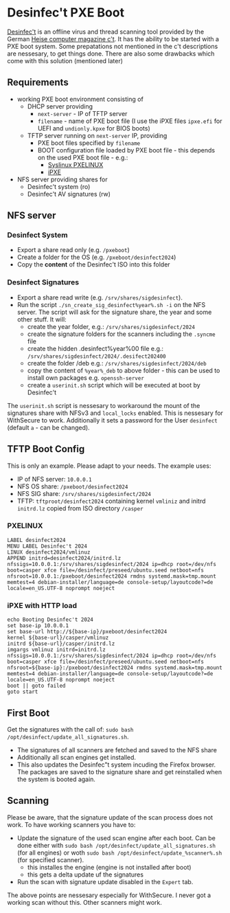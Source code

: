 # Desinfec't PXE Boot
[Desinfec't](https://www.heise.de/suche?q=desinfect) is an offline virus and thread scanning tool provided by the German [Heise computer magazine c't](https://www.heise.de/ct).
It has the ability to be started with a PXE boot system.
Some prepatations not mentioned in the c't descriptions are nessesary, to get things done.
There are also some drawbacks which come with this solution (mentioned later)

## Requirements
- working PXE boot environment consisting of
  - DHCP server providing
    - `next-server` - IP of TFTP server
    - `filename` - name of PXE boot file (I use the iPXE files `ipxe.efi` for UEFI and `undionly.kpxe` for BIOS boots)
  - TFTP server running on `next-server` IP, providing
    - PXE boot files specified by `filename`
    - BOOT configuration file loaded by PXE boot file - this depends on the used PXE boot file - e.g.:
      - [Syslinux PXELINUX](https://wiki.syslinux.org/wiki/index.php?title=PXELINUX)
      - [iPXE](https://ipxe.org/howto/chainloading)
- NFS server providing shares for
  - Desinfec't system (ro)
  - Desinfec't AV signatures (rw)

## NFS server
### Desinfect System
- Export a share read only (e.g. `/pxeboot`)
- Create a folder for the OS (e.g. `/pxeboot/desinfect2024`)
- Copy the **content** of the Desinfec't ISO into this folder

### Desinfect Signatures
- Export a share read write (e.g. `/srv/shares/sigdesinfect`).
- Run the script `./sn_create_sig_desinfect%year%.sh -i` on the NFS server. The script will ask for the signature share, the year and some other stuff. It will:
  - create the year folder, e.g.: `/srv/shares/sigdesinfect/2024`
  - create the signature folders for the scanners including the `.syncme` file
  - create the hidden .desinfect%year%00 file e.g.: `/srv/shares/sigdesinfect/2024/.desifect202400`
  - create the folder /deb e.g.: `/srv/shares/sigdesinfect/2024/deb`
  - copy the content of `%year%_deb` to above folder - this can be used to install own packages e.g. `openssh-server`
  - create a `userinit.sh` script which will be executed at boot by Desinfec't

The `userinit.sh` script is nessesary to workaround the mount of the signatures share with NFSv3 and `local_locks` enabled. This is nessesary for WithSecure to work. Additionally it sets a password for the User `desinfect` (default `a` - can be changed).

## TFTP Boot Config
This is only an example. Please adapt to your needs. The example uses:
- IP of NFS server: `10.0.0.1`
- NFS OS share: `/pxeboot/desinfect2024`
- NFS SIG share: `/srv/shares/sigdesinfect/2024`
- TFTP: `tftproot/desinfect2024` containing kernel `vmliniz` and initrd `initrd.lz` copied from ISO directory `/casper`

### PXELINUX
```
LABEL desinfect2024
MENU LABEL Desinfec't 2024
LINUX desinfect2024/vmlinuz
APPEND initrd=desinfect2024/initrd.lz nfssigs=10.0.0.1:/srv/shares/sigdesinfect/2024 ip=dhcp root=/dev/nfs boot=casper xfce file=/desinfect/preseed/ubuntu.seed netboot=nfs nfsroot=10.0.0.1:/pxeboot/desinfect2024 rmdns systemd.mask=tmp.mount memtest=4 debian-installer/language=de console-setup/layoutcode?=de locale=en_US.UTF-8 noprompt noeject 
```

### iPXE with HTTP load
```
echo Booting Desinfec't 2024
set base-ip 10.0.0.1
set base-url http://${base-ip}/pxeboot/desinfect2024
kernel ${base-url}/casper/vmlinuz
initrd ${base-url}/casper/initrd.lz
imgargs vmlinuz initrd=initrd.lz nfssigs=10.0.0.1:/srv/shares/sigdesinfect/2024 ip=dhcp root=/dev/nfs boot=casper xfce file=/desinfect/preseed/ubuntu.seed netboot=nfs nfsroot=${base-ip}:/pxeboot/desinfect2024 rmdns systemd.mask=tmp.mount memtest=4 debian-installer/language=de console-setup/layoutcode?=de locale=en_US.UTF-8 noprompt noeject
boot || goto failed
goto start
```

## First Boot
Get the signatures with the call of: `sudo bash /opt/desinfect/update_all_signatures.sh`.
- The signatures of all scanners are fetched and saved to the NFS share
- Additionally all scan engines get installed.
- This also updates the Desinfec"t system incuding the Firefox browser. The packages are saved to the signature share and get reinstalled when the system is booted again.

## Scanning
Please be aware, that the signature update of the scan process does not work. To have working scanners you have to:
- Update the signature of the used scan engine after each boot. Can be done either with `sudo bash /opt/desinfect/update_all_signatures.sh` (for all engines) or woth `sudo bash /opt/desinfect/update_%scanner%.sh` (for specified scanner).
  - this installes the engine (engine is not installed after boot)
  - this gets a delta update uf the signatures
- Run the scan with signature update disabled in the `Expert` tab.

The above points are nessesary especially for WithSecure. I never got a working scan without this. Other scanners might work.
